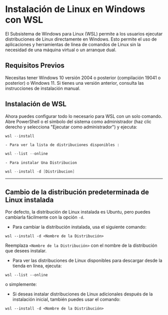 
# Instalación de Linux en Windows con WSL

El Subsistema de Windows para Linux (WSL) permite a los usuarios ejecutar distribuciones de Linux directamente en Windows. Esto permite el uso de aplicaciones y herramientas de línea de comandos de Linux sin la necesidad de una máquina virtual o un arranque dual.

## Requisitos Previos

Necesitas tener Windows 10 versión 2004 o posterior (compilación 19041 o posterior) o Windows 11. Si tienes una versión anterior, consulta las instrucciones de instalación manual.

## Instalación de WSL

Ahora puedes configurar todo lo necesario para WSL con un solo comando. Abre PowerShell o el símbolo del sistema como administrador (haz clic derecho y selecciona "Ejecutar como administrador") y ejecuta:

```powershell
wsl --install
```

	- Para ver la lista de distribuciones disponibles :
	
```powershell
wsl --list --online
```

	- Para instalar Una Distribucion
	
```powershell
wsl --install -d [Distribucion]
```


***

## Cambio de la distribución predeterminada de Linux instalada

Por defecto, la distribución de Linux instalada es Ubuntu, pero puedes cambiarla fácilmente con la opción `-d`.


- Para cambiar la distribución instalada, usa el siguiente comando:

```
wsl --install -d <Nombre de la Distribución>
```
Reemplaza `<Nombre de la Distribución>` con el nombre de la distribución que desees instalar.

- Para ver las distribuciones de Linux disponibles para descargar desde la tienda en línea, ejecuta:
```
wsl --list --online
```
o simplemente:

- Si deseas instalar distribuciones de Linux adicionales después de la instalación inicial, también puedes usar el comando:
```
wsl --install -d <Nombre de la Distribución>
```


